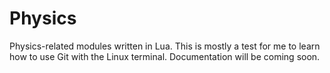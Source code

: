 # Physics
Physics-related modules written in Lua. This is mostly a test for me to learn how to use Git with the Linux terminal. Documentation will be coming soon.
